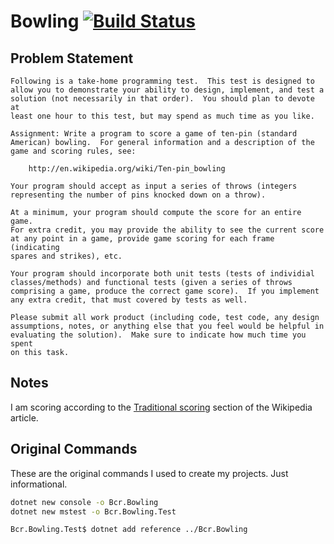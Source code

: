 # Bowling [![Build Status](https://travis-ci.org/bcr/BowlingFun.svg?branch=master)](https://travis-ci.org/bcr/BowlingFun)

## Problem Statement

```text
Following is a take-home programming test.  This test is designed to
allow you to demonstrate your ability to design, implement, and test a
solution (not necessarily in that order).  You should plan to devote at
least one hour to this test, but may spend as much time as you like.

Assignment: Write a program to score a game of ten-pin (standard
American) bowling.  For general information and a description of the
game and scoring rules, see:

    http://en.wikipedia.org/wiki/Ten-pin_bowling

Your program should accept as input a series of throws (integers
representing the number of pins knocked down on a throw).

At a minimum, your program should compute the score for an entire game.  
For extra credit, you may provide the ability to see the current score
at any point in a game, provide game scoring for each frame (indicating
spares and strikes), etc.

Your program should incorporate both unit tests (tests of individial
classes/methods) and functional tests (given a series of throws
comprising a game, produce the correct game score).  If you implement
any extra credit, that must covered by tests as well.

Please submit all work product (including code, test code, any design
assumptions, notes, or anything else that you feel would be helpful in
evaluating the solution).  Make sure to indicate how much time you spent
on this task.
```

## Notes

I am scoring according to the [Traditional scoring](https://en.wikipedia.org/wiki/Ten-pin_bowling#Traditional_scoring) section of the Wikipedia article.

## Original Commands

These are the original commands I used to create my projects. Just informational.

```bash
dotnet new console -o Bcr.Bowling
dotnet new mstest -o Bcr.Bowling.Test

Bcr.Bowling.Test$ dotnet add reference ../Bcr.Bowling
```
